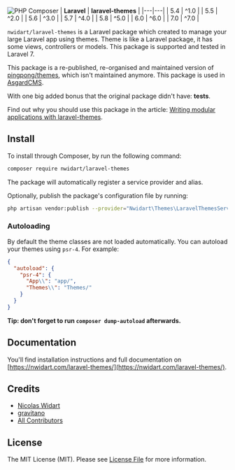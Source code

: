 
![PHP Composer](https://github.com/quentingosset/laravel-theme/workflows/PHP%20Composer/badge.svg)
| **Laravel**  |  **laravel-themes** |
|---|---|
| 5.4  | ^1.0  |
| 5.5  | ^2.0  |
| 5.6  | ^3.0  |
| 5.7  | ^4.0  |
| 5.8  | ^5.0  |
| 6.0  | ^6.0  |
| 7.0  | ^7.0 |

`nwidart/laravel-themes` is a Laravel package which created to manage your large Laravel app using themes. Theme is like a Laravel package, it has some views, controllers or models. This package is supported and tested in Laravel 7.

This package is a re-published, re-organised and maintained version of [pingpong/themes](https://github.com/pingpong-labs/themes), which isn't maintained anymore. This package is used in [AsgardCMS](https://asgardcms.com/).

With one big added bonus that the original package didn't have: **tests**.

Find out why you should use this package in the article: [Writing modular applications with laravel-themes](https://nicolaswidart.com/blog/writing-modular-applications-with-laravel-themes).

## Install

To install through Composer, by run the following command:

``` bash
composer require nwidart/laravel-themes
```

The package will automatically register a service provider and alias.

Optionally, publish the package's configuration file by running:

``` bash
php artisan vendor:publish --provider="Nwidart\Themes\LaravelThemesServiceProvider"
```

### Autoloading

By default the theme classes are not loaded automatically. You can autoload your themes using `psr-4`. For example:

``` json
{
  "autoload": {
    "psr-4": {
      "App\\": "app/",
      "Themes\\": "Themes/"
    }
  }
}
```

**Tip: don't forget to run `composer dump-autoload` afterwards.**

## Documentation

You'll find installation instructions and full documentation on [https://nwidart.com/laravel-themes/](https://nwidart.com/laravel-themes/).

## Credits

- [Nicolas Widart](https://github.com/nwidart)
- [gravitano](https://github.com/gravitano)
- [All Contributors](../../contributors)

## License

The MIT License (MIT). Please see [License File](LICENSE.md) for more information.
